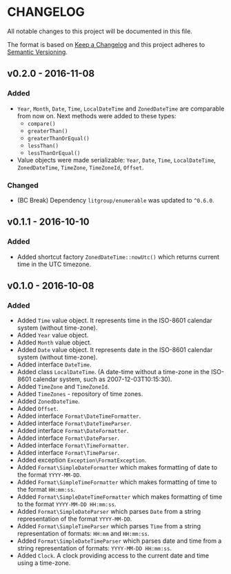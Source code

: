 # CHANGELOG
All notable changes to this project will be documented in this file.

The format is based on [Keep a Changelog](http://keepachangelog.com/) 
and this project adheres to [Semantic Versioning](http://semver.org/).

## v0.2.0 - 2016-11-08
### Added
- `Year`, `Month`, `Date`, `Time`, `LocalDateTime` and `ZonedDateTime` are comparable from now on.
  Next methods were added to these types:
    - `compare()`
    - `greaterThan()`
    - `greaterThanOrEqual()`
    - `lessThan()`
    - `lessThanOrEqual()`
- Value objects were made serializable: `Year`, `Date`, `Time`, `LocalDateTime`, `ZonedDateTime`, `TimeZone`,
  `TimeZoneId`, `Offset`.

### Changed
- (BC Break) Dependency `litgroup/enumerable` was updated to `^0.6.0`.

## v0.1.1 - 2016-10-10
### Added
- Added shortcut factory `ZonedDateTime::nowUtc()` which returns current time in the UTC timezone.

## v0.1.0 - 2016-10-08
### Added
- Added `Time` value object. It represents time in the ISO-8601 calendar
  system (without time-zone).
- Added `Year` value object.
- Added `Month` value object.
- Added `Date` value object. It represents date in the ISO-8601 calendar
  system (without time-zone).
- Added interface `DateTime`.
- Added class `LocalDateTime`. (A date-time without a time-zone in the
  ISO-8601 calendar system, such as 2007-12-03T10:15:30).
- Added `TimeZone` and `TimeZoneId`.
- Added `TimeZones` - repository of time zones.
- Added `ZonedDateTime`.
- Added `Offset`.
- Added interface `Format\DateTimeFormatter`.
- Added interface `Format\DateTimeParser`.
- Added interface `Format\DateFormatter`.
- Added interface `Format\DateParser`.
- Added interface `Format\TimeFormatter`.
- Added interface `Format\TimeParser`.
- Added exception `Exception\FormatException`.
- Added `Format\SimpleDateFormatter` which makes formatting of date to the format `YYYY-MM-DD`.
- Added `Format\SimpleTimeFormatter` which makes formatting of time to the format `HH:mm:ss`.
- Added `Format\SimpleDateTimeFormatter` which makes formatting of time to the format `YYYY-MM-DD HH:mm:ss`.
- Added `Format\SimpleDateParser` which parses `Date` from a string representation of the format `YYYY-MM-DD`.
- Added `Format\SimpleTimeParser` which parses `Time` from a string representation of formats: `HH:mm` and `HH:mm:ss`.
- Added `Format\SimpleDateTimeParser` which parses date and time from a string representation of formats:
  `YYYY-MM-DD HH:mm:ss`.
- Added `Clock`.  A clock providing access to the current date and time using a time-zone.
